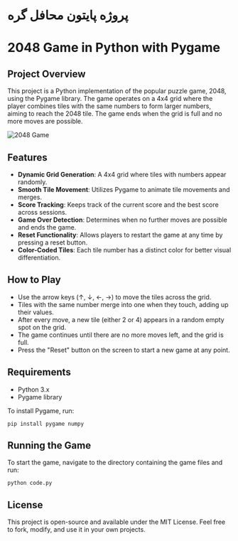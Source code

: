 # پروژه پایتون محافل گره
# 2048 Game in Python with Pygame

## Project Overview

This project is a Python implementation of the popular puzzle game, 2048, using the Pygame library. The game operates on a 4x4 grid where the player combines tiles with the same numbers to form larger numbers, aiming to reach the 2048 tile. The game ends when the grid is full and no more moves are possible.

![2048 Game](https://www.coolmathgames.com/sites/default/files/2048_OG-logo.jpg)


## Features

- **Dynamic Grid Generation**: A 4x4 grid where tiles with numbers appear randomly.
- **Smooth Tile Movement**: Utilizes Pygame to animate tile movements and merges.
- **Score Tracking**: Keeps track of the current score and the best score across sessions.
- **Game Over Detection**: Determines when no further moves are possible and ends the game.
- **Reset Functionality**: Allows players to restart the game at any time by pressing a reset button.
- **Color-Coded Tiles**: Each tile number has a distinct color for better visual differentiation.

## How to Play

- Use the arrow keys (↑, ↓, ←, →) to move the tiles across the grid.
- Tiles with the same number merge into one when they touch, adding up their values.
- After every move, a new tile (either 2 or 4) appears in a random empty spot on the grid.
- The game continues until there are no more moves left, and the grid is full.
- Press the "Reset" button on the screen to start a new game at any point.

## Requirements

- Python 3.x
- Pygame library

To install Pygame, run:

```
pip install pygame numpy
```



## Running the Game

To start the game, navigate to the directory containing the game files and run:

```
python code.py
```

## License

This project is open-source and available under the MIT License. Feel free to fork, modify, and use it in your own projects.

